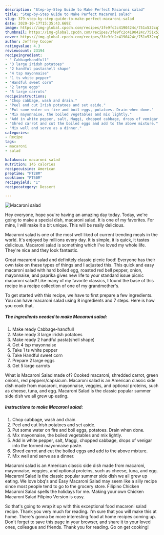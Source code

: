 ```yaml
---
description: "Step-by-Step Guide to Make Perfect Macaroni salad"
title: "Step-by-Step Guide to Make Perfect Macaroni salad"
slug: 379-step-by-step-guide-to-make-perfect-macaroni-salad
date: 2020-10-17T15:35:43.669Z
image: https://img-global.cpcdn.com/recipes/3fe9fc2c4190424c/751x532cq70/macaroni-salad-recipe-main-photo.jpg
thumbnail: https://img-global.cpcdn.com/recipes/3fe9fc2c4190424c/751x532cq70/macaroni-salad-recipe-main-photo.jpg
cover: https://img-global.cpcdn.com/recipes/3fe9fc2c4190424c/751x532cq70/macaroni-salad-recipe-main-photo.jpg
author: Jeffrey Cooper
ratingvalue: 4.3
reviewcount: 23194
recipeingredient:
- " Cabbagehandfull"
- "3 large iridsh potatoes"
- "2 handful pastashell shape"
- "4 tsp mayonnaise"
- "1 ts white pepper"
- "Handful sweet corn"
- "2 large eggs"
- "5 large carrots"
recipeinstructions:
- "Chop cabbage, wash and drain."
- "Peel and cut Irish potatoes and set aside."
- "Put some water on fire and boil eggs, potatoes. Drain when done."
- "Mix mayonnaise, the boiled vegetables and mix lightly."
- "Add in white pepper, salt, Maggi, chopped cabbage, drops of venigar into the formed mayonnaise paste."
- "Shred carrot and cut the boiled eggs and add to the above mixture."
- "Mix well and serve as a dinner."
categories:
- Recipe
tags:
- macaroni
- salad

katakunci: macaroni salad 
nutrition: 145 calories
recipecuisine: American
preptime: "PT28M"
cooktime: "PT50M"
recipeyield: "1"
recipecategory: Dessert

---
```



![Macaroni salad](https://img-global.cpcdn.com/recipes/3fe9fc2c4190424c/751x532cq70/macaroni-salad-recipe-main-photo.jpg)

Hey everyone, hope you're having an amazing day today. Today, we're going to make a special dish, macaroni salad. It is one of my favorites. For mine, I will make it a bit unique. This will be really delicious.

Macaroni salad is one of the most well liked of current trending meals in the world. It's enjoyed by millions every day. It is simple, it is quick, it tastes delicious. Macaroni salad is something which I've loved my whole life. They're nice and they look fantastic.

Great macaroni salad and definitely classic picnic food! Everyone has their own take on these types of things and I adjusted this. This quick and easy macaroni salad with hard boiled egg, roasted red bell pepper, onion, mayonnaise, and paprika gives new life to your standard issue picnic macaroni salad! Like many of my favorite classics, I found the base of this recipe in a recipe collection of one of my grandmother&#39;s.


To get started with this recipe, we have to first prepare a few ingredients. You can have macaroni salad using 8 ingredients and 7 steps. Here is how you cook that.

<!--inarticleads1-->

##### The ingredients needed to make Macaroni salad:

1. Make ready  Cabbage-handfull
1. Make ready 3 large iridsh potatoes
1. Make ready 2 handful pasta(shell shape)
1. Get 4 tsp mayonnaise
1. Take 1 ts white pepper
1. Take Handful sweet corn
1. Prepare 2 large eggs
1. Get 5 large carrots


What is Macaroni Salad made of? Cooked macaroni, shredded carrot, green onions, red peppers/capsicum. Macaroni salad is an American classic side dish made from macaroni, mayonnaise, veggies, and optional proteins, such as cheese, tuna, and egg. Macaroni Salad is the classic popular summer side dish we all grew up eating. 

<!--inarticleads2-->

##### Instructions to make Macaroni salad:

1. Chop cabbage, wash and drain.
1. Peel and cut Irish potatoes and set aside.
1. Put some water on fire and boil eggs, potatoes. Drain when done.
1. Mix mayonnaise, the boiled vegetables and mix lightly.
1. Add in white pepper, salt, Maggi, chopped cabbage, drops of venigar into the formed mayonnaise paste.
1. Shred carrot and cut the boiled eggs and add to the above mixture.
1. Mix well and serve as a dinner.


Macaroni salad is an American classic side dish made from macaroni, mayonnaise, veggies, and optional proteins, such as cheese, tuna, and egg. Macaroni Salad is the classic popular summer side dish we all grew up eating. We love bbq&#39;s and Easy Macaroni Salad may seem like a silly recipe since most people tend to go to the grocery store. Filipino Chicken Macaroni Salad spells the holidays for me. Making your own Chicken Macaroni Salad Filipino Version is easy. 

So that's going to wrap it up with this exceptional food macaroni salad recipe. Thank you very much for reading. I'm sure that you will make this at home. There's gonna be more interesting food at home recipes coming up. Don't forget to save this page in your browser, and share it to your loved ones, colleague and friends. Thank you for reading. Go on get cooking!
